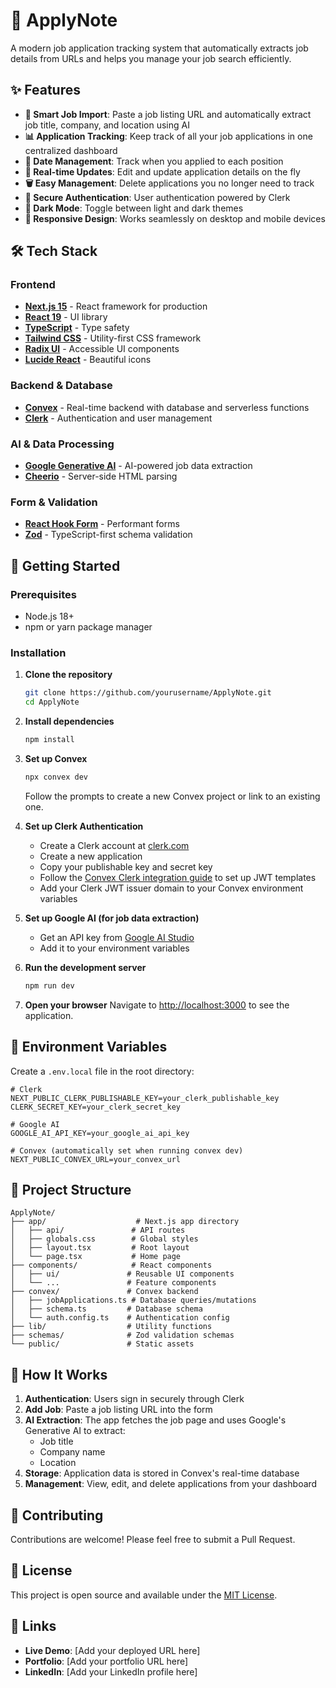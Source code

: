 # 📝 ApplyNote

A modern job application tracking system that automatically extracts job details from URLs and helps you manage your job search efficiently.

## ✨ Features

- **🔗 Smart Job Import**: Paste a job listing URL and automatically extract job title, company, and location using AI
- **📊 Application Tracking**: Keep track of all your job applications in one centralized dashboard
- **📅 Date Management**: Track when you applied to each position
- **🔄 Real-time Updates**: Edit and update application details on the fly
- **🗑️ Easy Management**: Delete applications you no longer need to track
- **🔐 Secure Authentication**: User authentication powered by Clerk
- **🌙 Dark Mode**: Toggle between light and dark themes
- **📱 Responsive Design**: Works seamlessly on desktop and mobile devices

## 🛠️ Tech Stack

### Frontend
- **[Next.js 15](https://nextjs.org/)** - React framework for production
- **[React 19](https://react.dev/)** - UI library
- **[TypeScript](https://www.typescriptlang.org/)** - Type safety
- **[Tailwind CSS](https://tailwindcss.com/)** - Utility-first CSS framework
- **[Radix UI](https://www.radix-ui.com/)** - Accessible UI components
- **[Lucide React](https://lucide.dev/)** - Beautiful icons

### Backend & Database
- **[Convex](https://convex.dev/)** - Real-time backend with database and serverless functions
- **[Clerk](https://clerk.com/)** - Authentication and user management

### AI & Data Processing
- **[Google Generative AI](https://ai.google.dev/)** - AI-powered job data extraction
- **[Cheerio](https://cheerio.js.org/)** - Server-side HTML parsing

### Form & Validation
- **[React Hook Form](https://react-hook-form.com/)** - Performant forms
- **[Zod](https://zod.dev/)** - TypeScript-first schema validation

## 🚀 Getting Started

### Prerequisites

- Node.js 18+ 
- npm or yarn package manager

### Installation

1. **Clone the repository**
   ```bash
   git clone https://github.com/yourusername/ApplyNote.git
   cd ApplyNote
   ```

2. **Install dependencies**
   ```bash
   npm install
   ```

3. **Set up Convex**
   ```bash
   npx convex dev
   ```
   Follow the prompts to create a new Convex project or link to an existing one.

4. **Set up Clerk Authentication**
   - Create a Clerk account at [clerk.com](https://clerk.com)
   - Create a new application
   - Copy your publishable key and secret key
   - Follow the [Convex Clerk integration guide](https://docs.convex.dev/auth/clerk) to set up JWT templates
   - Add your Clerk JWT issuer domain to your Convex environment variables

5. **Set up Google AI (for job data extraction)**
   - Get an API key from [Google AI Studio](https://aistudio.google.com/)
   - Add it to your environment variables

6. **Run the development server**
   ```bash
   npm run dev
   ```

7. **Open your browser**
   Navigate to [http://localhost:3000](http://localhost:3000) to see the application.

## 🔧 Environment Variables

Create a `.env.local` file in the root directory:

```env
# Clerk
NEXT_PUBLIC_CLERK_PUBLISHABLE_KEY=your_clerk_publishable_key
CLERK_SECRET_KEY=your_clerk_secret_key

# Google AI
GOOGLE_AI_API_KEY=your_google_ai_api_key

# Convex (automatically set when running convex dev)
NEXT_PUBLIC_CONVEX_URL=your_convex_url
```

## 📁 Project Structure

```
ApplyNote/
├── app/                    # Next.js app directory
│   ├── api/               # API routes
│   ├── globals.css        # Global styles
│   ├── layout.tsx         # Root layout
│   └── page.tsx           # Home page
├── components/            # React components
│   ├── ui/               # Reusable UI components
│   └── ...               # Feature components
├── convex/               # Convex backend
│   ├── jobApplications.ts # Database queries/mutations
│   ├── schema.ts         # Database schema
│   └── auth.config.ts    # Authentication config
├── lib/                  # Utility functions
├── schemas/              # Zod validation schemas
└── public/               # Static assets
```

## 🎯 How It Works

1. **Authentication**: Users sign in securely through Clerk
2. **Add Job**: Paste a job listing URL into the form
3. **AI Extraction**: The app fetches the job page and uses Google's Generative AI to extract:
   - Job title
   - Company name
   - Location
4. **Storage**: Application data is stored in Convex's real-time database
5. **Management**: View, edit, and delete applications from your dashboard

## 🤝 Contributing

Contributions are welcome! Please feel free to submit a Pull Request.

## 📄 License

This project is open source and available under the [MIT License](LICENSE).

## 🔗 Links

- **Live Demo**: [Add your deployed URL here]
- **Portfolio**: [Add your portfolio URL here]
- **LinkedIn**: [Add your LinkedIn profile here]

